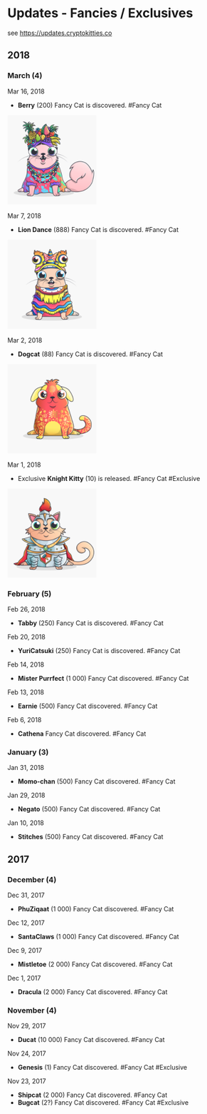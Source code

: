 # Updates - Fancies / Exclusives

see <https://updates.cryptokitties.co>

## 2018


<!--
Add Puss  ??
-->


### March (4)

<!--
Mar ??, 2018
- FortuneCat (888) Fancy Cat is discovered. #Fancy Cat
-->


Mar 16, 2018
- **Berry** (200) Fancy Cat is discovered. #Fancy Cat

![](../i/fancy-berry.png)


Mar 7, 2018
- **Lion Dance** (888) Fancy Cat is discovered. #Fancy Cat

![](../i/fancy-liondance.png)

Mar 2, 2018
- **Dogcat** (88) Fancy Cat is discovered. #Fancy Cat

![](../i/fancy-wangxingye.png)

<!-- fix: rename to dogcat or DogCat !!! -->

Mar 1, 2018
- Exclusive **Knight Kitty** (10) is released. #Fancy Cat #Exclusive

![](../i/fancy-knightkitty.png)



### February (5)

Feb 26, 2018
- **Tabby** (250) Fancy Cat is discovered.  #Fancy Cat

Feb 20, 2018
- **YuriCatsuki** (250) Fancy Cat is discovered.  #Fancy Cat

Feb 14, 2018
- **Mister Purrfect** (1 000) Fancy Cat discovered.  #Fancy Cat

Feb 13, 2018
- **Earnie** (500) Fancy Cat discovered.  #Fancy Cat

Feb 6, 2018
- **Cathena** Fancy Cat discovered.  #Fancy Cat


### January (3)

Jan 31, 2018
- **Momo-chan** (500) Fancy Cat discovered.   #Fancy Cat

Jan 29, 2018
- **Negato** (500) Fancy Cat discovered.  #Fancy Cat

Jan 10, 2018
- **Stitches** (500) Fancy Cat discovered.  #Fancy Cat

## 2017

### December (4)

Dec 31, 2017
- **PhuZiqaat**  (1 000) Fancy Cat discovered. #Fancy Cat

Dec 12, 2017
- **SantaClaws**  (1 000) Fancy Cat discovered.  #Fancy Cat

Dec 9, 2017
- **Mistletoe**  (2 000) Fancy Cat discovered.  #Fancy Cat

Dec 1, 2017
- **Dracula** (2 000) Fancy Cat discovered.  #Fancy Cat


### November (4)

Nov 29, 2017
- **Ducat** (10 000) Fancy Cat discovered. #Fancy Cat

Nov 24, 2017
- **Genesis** (1) Fancy Cat discovered.  #Fancy Cat #Exclusive

Nov 23, 2017
- **Shipcat** (2 000)  Fancy Cat discovered.  #Fancy Cat
- **Bugcat** (2?)  Fancy Cat discovered.  #Fancy Cat #Exclusive

